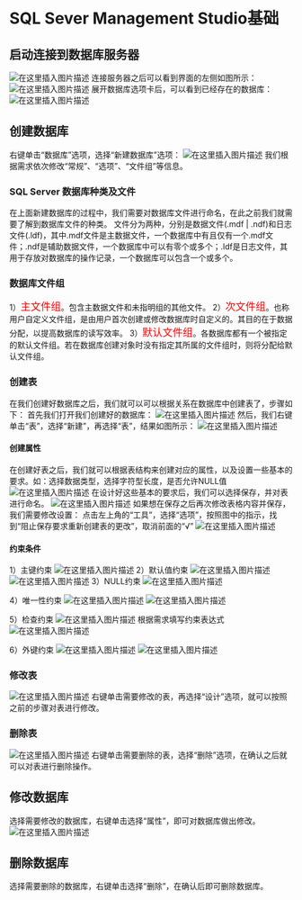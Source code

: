 ﻿# SQL Sever Management Studio基础
## 启动连接到数据库服务器
![在这里插入图片描述](https://amonologue-image-bed.oss-cn-chengdu.aliyuncs.com/2024/202410062345502.png)
连接服务器之后可以看到界面的左侧如图所示：
![在这里插入图片描述](https://amonologue-image-bed.oss-cn-chengdu.aliyuncs.com/2024/202410062345024.png)
展开数据库选项卡后，可以看到已经存在的数据库：
![在这里插入图片描述](https://amonologue-image-bed.oss-cn-chengdu.aliyuncs.com/2024/202410062345825.png)

## 创建数据库
右键单击“数据库”选项，选择“新建数据库”选项：
![在这里插入图片描述](https://amonologue-image-bed.oss-cn-chengdu.aliyuncs.com/2024/202410062345642.png)
我们根据需求依次修改“常规”、“选项”、“文件组”等信息。

### SQL Server 数据库种类及文件
在上面新建数据库的过程中，我们需要对数据库文件进行命名，在此之前我们就需要了解到数据库文件的种类。
文件分为两种，分别是数据文件(.mdf | .ndf)和日志文件(.ldf)，其中.mdf文件是主数据文件，一个数据库中有且仅有一个.mdf文件；.ndf是辅助数据文件，一个数据库中可以有零个或多个；.ldf是日志文件，其用于存放对数据库的操作记录，一个数据库可以包含一个或多个。
### 数据库文件组
1）<font color=red size=4 >主文件组</font>。包含主数据文件和未指明组的其他文件。
2）<font color=red size=4 >次文件组</font>。也称用户自定义文件组，是由用户首次创建或修改数据库时自定义的。其目的在于数据分配，以提高数据库的读写效率。
3）<font color=red size=4 >默认文件组</font>。各数据库都有一个被指定的默认文件组。若在数据库创建对象时没有指定其所属的文件组时，则将分配给默认文件组。
### 创建表
在我们创建好数据库之后，我们就可以可以根据关系在数据库中创建表了，步骤如下：
首先我们打开我们创建好的数据库：
![在这里插入图片描述](https://amonologue-image-bed.oss-cn-chengdu.aliyuncs.com/2024/202410062346093.png)
然后，我们右键单击“表”，选择“新建”，再选择“表”，结果如图所示：
![在这里插入图片描述](https://amonologue-image-bed.oss-cn-chengdu.aliyuncs.com/2024/202410062346365.png)

#### 创建属性
在创建好表之后，我们就可以根据表结构来创建对应的属性，以及设置一些基本的要求。如：选择数据类型，选择字符型长度，是否允许NULL值
![在这里插入图片描述](https://amonologue-image-bed.oss-cn-chengdu.aliyuncs.com/2024/202410062346945.png)
在设计好这些基本的要求后，我们可以选择保存，并对表进行命名。
![在这里插入图片描述](https://amonologue-image-bed.oss-cn-chengdu.aliyuncs.com/2024/202410062346542.png)
如果想在保存之后再次修改表格内容并保存，我们需要修改设置：
点击左上角的“工具”，选择“选项”，按照图中的指示，找到“阻止保存要求重新创建表的更改”，取消前面的“√”
![在这里插入图片描述](https://amonologue-image-bed.oss-cn-chengdu.aliyuncs.com/2024/202410062346083.png)

#### 约束条件
1）主键约束
![在这里插入图片描述](https://amonologue-image-bed.oss-cn-chengdu.aliyuncs.com/2024/202410062346334.png)
2）默认值约束
![在这里插入图片描述](https://amonologue-image-bed.oss-cn-chengdu.aliyuncs.com/2024/202410062346645.png)
![在这里插入图片描述](https://amonologue-image-bed.oss-cn-chengdu.aliyuncs.com/2024/202410062346677.png)
3）NULL约束
![在这里插入图片描述](https://amonologue-image-bed.oss-cn-chengdu.aliyuncs.com/2024/202410062346170.png)

4）唯一性约束
![在这里插入图片描述](https://amonologue-image-bed.oss-cn-chengdu.aliyuncs.com/2024/202410062346313.png)
![在这里插入图片描述](https://amonologue-image-bed.oss-cn-chengdu.aliyuncs.com/2024/202410062346884.png)

5）检查约束
![在这里插入图片描述](https://amonologue-image-bed.oss-cn-chengdu.aliyuncs.com/2024/202410062346247.png)
根据需求填写约束表达式
![在这里插入图片描述](https://amonologue-image-bed.oss-cn-chengdu.aliyuncs.com/2024/202410062346899.png)

6）外键约束
![在这里插入图片描述](https://amonologue-image-bed.oss-cn-chengdu.aliyuncs.com/2024/202410062346302.png)
![在这里插入图片描述](https://amonologue-image-bed.oss-cn-chengdu.aliyuncs.com/2024/202410062346855.png)

### 修改表
![在这里插入图片描述](https://amonologue-image-bed.oss-cn-chengdu.aliyuncs.com/2024/202410062346431.png)
右键单击需要修改的表，再选择“设计”选项，就可以按照之前的步骤对表进行修改。

### 删除表
![在这里插入图片描述](https://amonologue-image-bed.oss-cn-chengdu.aliyuncs.com/2024/202410062346475.png)
右键单击需要删除的表，选择“删除”选项，在确认之后就可以对表进行删除操作。

## 修改数据库
选择需要修改的数据库，右键单击选择“属性”，即可对数据库做出修改。
![在这里插入图片描述](https://amonologue-image-bed.oss-cn-chengdu.aliyuncs.com/2024/202410062346731.png)

## 删除数据库
选择需要删除的数据库，右键单击选择“删除”，在确认后即可删除数据库。
